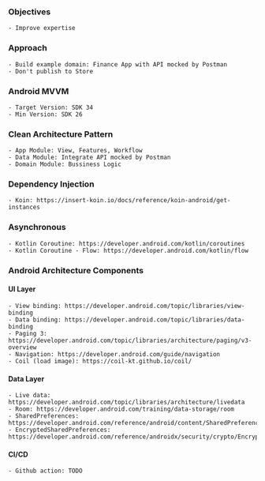 ### Objectives
    - Improve expertise

### Approach
    - Build example domain: Finance App with API mocked by Postman
    - Don't publish to Store

### Android MVVM
    - Target Version: SDK 34
    - Min Version: SDK 26

### Clean Architecture Pattern
    - App Module: View, Features, Workflow
    - Data Module: Integrate API mocked by Postman
    - Domain Module: Bussiness Logic 

### Dependency Injection
    - Koin: https://insert-koin.io/docs/reference/koin-android/get-instances

### Asynchronous
    - Kotlin Coroutine: https://developer.android.com/kotlin/coroutines
    - Kotlin Coroutine - Flow: https://developer.android.com/kotlin/flow

### Android Architecture Components
#### UI Layer
    - View binding: https://developer.android.com/topic/libraries/view-binding
    - Data binding: https://developer.android.com/topic/libraries/data-binding
    - Paging 3: https://developer.android.com/topic/libraries/architecture/paging/v3-overview
    - Navigation: https://developer.android.com/guide/navigation
    - Coil (load image): https://coil-kt.github.io/coil/

#### Data Layer
    - Live data: https://developer.android.com/topic/libraries/architecture/livedata
    - Room: https://developer.android.com/training/data-storage/room
    - SharedPreferences: https://developer.android.com/reference/android/content/SharedPreferences
    - EncryptedSharedPreferences: https://developer.android.com/reference/androidx/security/crypto/EncryptedSharedPreferences

#### CI/CD
    - Github action: TODO
